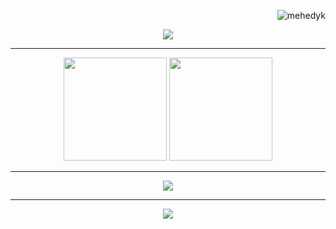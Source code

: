 <!-- Profile Views -->
<p align="right">
  <img src="https://komarev.com/ghpvc/?username=mehedyk&label=Profile+views&color=0e75b6&style=flat" alt="mehedyk" />
</p>

<!-- Typing animation -->
<p align="center">
  <img src="https://readme-typing-svg.demolab.com?font=Fira+Code&weight=500&size=22&pause=1000&color=00FF99&center=true&vCenter=true&width=600&lines=Software+Engineering+Student;Tool+Builder+%7C+Problem+Solver;Rust+%7C+C%2B%2B+%7C+Java+%7C+Bash;Always+in+build+mode..." />
</p>

---

<!-- GitHub Stats and Streaks -->
<p align="center">
  <img src="https://github-readme-stats.vercel.app/api?username=mehedyk&show_icons=true&theme=radical&hide_border=true" height="165" />
  <img src="https://github-readme-streak-stats.herokuapp.com?user=mehedyk&theme=radical&hide_border=true" height="165" />
</p>

---

<!-- Cool animated activity graph -->
<p align="center">
  <img src="https://github-readme-activity-graph.vercel.app/graph?username=mehedyk&theme=tokyo-night&area=true&hide_border=true" />
</p>

---

<!-- Trophies -->
<p align="center">
  <img src="https://github-profile-trophy.vercel.app/?username=mehedyk&theme=darkhub&no-bg=true&no-frame=true&margin-w=5" />
</p>
